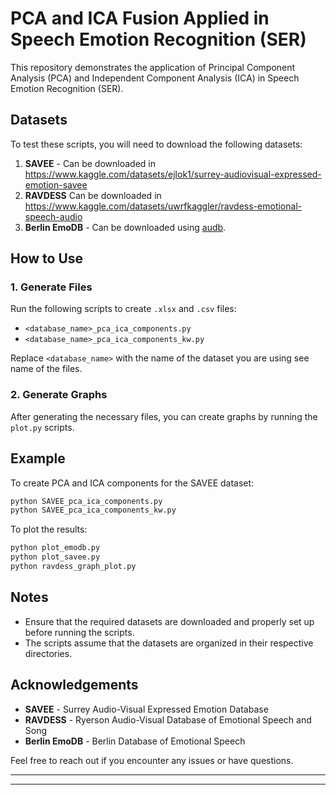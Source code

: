 # PCA and ICA Fusion Applied in Speech Emotion Recognition (SER)

This repository demonstrates the application of Principal Component Analysis (PCA) and Independent Component Analysis (ICA) in Speech Emotion Recognition (SER).

## Datasets

To test these scripts, you will need to download the following datasets:

1. **SAVEE** - Can be downloaded in https://www.kaggle.com/datasets/ejlok1/surrey-audiovisual-expressed-emotion-savee
2. **RAVDESS** Can be downloaded in https://www.kaggle.com/datasets/uwrfkaggler/ravdess-emotional-speech-audio
3. **Berlin EmoDB** - Can be downloaded using [audb](https://github.com/audeering/emodb?tab=readme-ov-file).

## How to Use

### 1. Generate Files

Run the following scripts to create `.xlsx` and `.csv` files:

- `<database_name>_pca_ica_components.py`
- `<database_name>_pca_ica_components_kw.py`

Replace `<database_name>` with the name of the dataset you are using see name of the files.

### 2. Generate Graphs

After generating the necessary files, you can create graphs by running the `plot.py` scripts.

## Example

To create PCA and ICA components for the SAVEE dataset:
```sh
python SAVEE_pca_ica_components.py
python SAVEE_pca_ica_components_kw.py
```

To plot the results:
```sh
python plot_emodb.py
python plot_savee.py
python ravdess_graph_plot.py

```

## Notes

- Ensure that the required datasets are downloaded and properly set up before running the scripts.
- The scripts assume that the datasets are organized in their respective directories.

## Acknowledgements

- **SAVEE** - Surrey Audio-Visual Expressed Emotion Database
- **RAVDESS** - Ryerson Audio-Visual Database of Emotional Speech and Song
- **Berlin EmoDB** - Berlin Database of Emotional Speech

Feel free to reach out if you encounter any issues or have questions.



---



---

